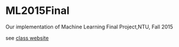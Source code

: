 # ML2015Final
Our implementation of Machine Learning Final Project,NTU, Fall 2015

see [class website](http://www.csie.ntu.edu.tw/~htlin/course/ml15fall/)
